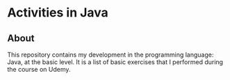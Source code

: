 <h1>
  Activities in Java
</h1>

## About
This repository contains my development in the programming language: Java, at the basic level. It is a list of basic exercises that I performed during the course on Udemy.
